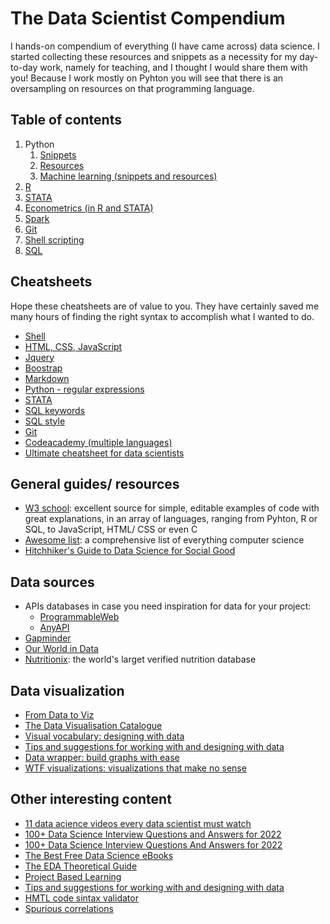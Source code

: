 # The Data Scientist Compendium
I hands-on compendium of everything (I have came across) data science. I started collecting these resources and snippets as a necessity for my day-to-day work, namely for teaching, and I thought I would share them with you! Because I work mostly on Pyhton you will see that there is an oversampling on resources on that programming language.

## Table of contents
1. Python
	1. [Snippets](https://github.com/bforbesc/the-data-scientist-compendium/blob/main/1_Python_snippets.md)
	1. [Resources](https://github.com/bforbesc/the-data-scientist-compendium/blob/main/1_Python_resources.md)
	1. [Machine learning (snippets and resources)](https://github.com/bforbesc/the-data-scientist-compendium/blob/main/1_Pyhton_machine_learning.md)
1. [R](https://github.com/bforbesc/the-data-scientist-compendium/blob/main/2_R.md)
1. [STATA](https://github.com/bforbesc/the-data-scientist-compendium/blob/main/3_STATA.md)
1. [Econometrics (in R and STATA)](https://github.com/bforbesc/the-data-scientist-compendium/blob/main/4_Econometrics_R_STATA.md)
1. [Spark](https://github.com/bforbesc/the-data-scientist-compendium/blob/main/5_Spark.md)
1. [Git](https://github.com/bforbesc/the-data-scientist-compendium/blob/main/6_Git.md)
1. [Shell scripting](https://github.com/bforbesc/the-data-scientist-compendium/blob/main/7_Shell.md)
1. [SQL](https://github.com/bforbesc/the-data-scientist-compendium/blob/main/8_SQL.md)


## Cheatsheets
Hope these cheatsheets are of value to you. They have certainly saved me many hours of finding the right syntax to accomplish what I wanted to do.
- [Shell](https://oit.ua.edu/wp-content/uploads/2020/12/Linux_bash_cheat_sheet-1.pdf)
- [HTML, CSS, JavaScript](https://htmlcheatsheet.com/)
- [Jquery](https://oscarotero.com/jquery/)
- [Boostrap](https://hackerthemes.com/bootstrap-cheatsheet/)
- [Markdown](https://github.com/adam-p/markdown-here/wiki/Markdown-Cheatsheet)
- [Python - regular expressions](https://www.dataquest.io/wp-content/uploads/2019/03/python-regular-expressions-cheat-sheet.pdf)
- [STATA](https://www.stata.com/bookstore/statacheatsheets.pdf)
- [SQL keywords](https://www.w3schools.com/sql/sql_ref_keywords.asp)
- [SQL style](https://www.sqlstyle.guide/)
- [Git](https://education.github.com/git-cheat-sheet-education.pdf)
- [Codeacademy (multiple languages)](https://www.codecademy.com/resources/cheatsheets/language/python)
- [Ultimate cheatsheet for data scientists](https://levelup.gitconnected.com/the-ultimate-cheat-sheet-for-data-scientists-d1e247b6a60c)
	

## General guides/ resources
- [W3 school](https://www.w3schools.com/python/default.asp): excellent source for simple, editable examples of code with great explanations, in an array of languages, ranging from Pyhton, R or SQL, to JavaScript, HTML/ CSS or even C
- [Awesome list](https://github.com/sindresorhus/awesome/blob/main/readme.md): a comprehensive list of everything computer science
- [Hitchhiker's Guide to Data Science for Social Good](https://github.com/dssg/hitchhikers-guide?utm_source=pocket_mylist)


## Data sources
- APIs databases in case you need inspiration for data for your project:
	- [ProgrammableWeb](https://www.programmableweb.com/apis/directory)
	- [AnyAPI](https://any-api.com/)
- [Gapminder](https://www.gapminder.org/)
- [Our World in Data](https://ourworldindata.org/blog?utm_source=pocket_mylist)
- [Nutritionix](https://www.nutritionix.com/?utm_source=pocket_mylist): the world's larget verified nutrition database

## Data visualization
- [From Data to Viz](https://www.data-to-viz.com/)
- [The Data Visualisation Catalogue](https://datavizcatalogue.com/?utm_source=pocket_mylist)
- [Visual vocabulary: designing with data](https://ft-interactive.github.io/visual-vocabulary/)
- [Tips and suggestions for working with and designing with data](https://flowingdata.com/category/guides/)
- [Data wrapper: build graphs with ease](https://app.datawrapper.de/chart/rweXo/upload)
- [WTF visualizations: visualizations that make no sense](https://viz.wtf/?utm_source=pocket_mylist)

## Other interesting content
- [11 data acience videos every data scientist must watch](https://pypi.org/project/ipython/)
- [100+ Data Science Interview Questions and Answers for 2022](https://www.projectpro.io/article/100-data-science-interview-questions-and-answers-for-2021/184)
- [100+ Data Science Interview Questions And Answers for 2022](https://www.edureka.co/blog/interview-questions/data-science-interview-questions/)
- [The Best Free Data Science eBooks](https://towardsdatascience.com/the-best-free-data-science-ebooks-b671691e5231)
- [The EDA Theoretical Guide](https://towardsdatascience.com/the-eda-theoretical-guide-b7cef7653f0d)
- [Project Based Learning](https://github.com/practical-tutorials/project-based-learning?utm_source=pocket_mylist)
- [Tips and suggestions for working with and designing with data](https://flowingdata.com/category/guides/)
- [HMTL code sintax validator](https://validator.w3.org/#validate_by_input)
- [Spurious correlations](https://tylervigen.com/spurious-correlations)
